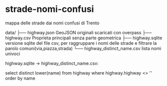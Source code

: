 # strade-nomi-confusi

mappa delle strade dai nomi confusi di Trento

data/
├── highway.json		GeoJSON originali scaricati con overpass
├── highway.csv			Proprieta principali senza parte geometrica
├── highway.sqlite		versione sqlite del file csv, per raggruppare i nomi delle strade e filtrare la parolo comuni(via,piazza,strada)
└── highway_distinct_name.csv lista nomi univoci

highway.sqlite -> highway_distinct_name.csv:

select distinct lower(name) 
from highway 
where highway.highway <> '' 
order by name

